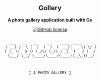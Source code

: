 <div align="center">


## Gollery

**A photo gallery application built with Go**


[![GitHub license](https://img.shields.io/github/license/LIYINGZHEN/GOERP.svg)](https://github.com/LIYINGZHEN/GOERP)


```text

  ___   __   __    __    ____  ____  _  _
 / __) /  \ (  )  (  )  (  __)(  _ \( \/ )
( (_ \(  O )/ (_/\/ (_/\ ) _)  )   / )  /
 \___/ \__/ \____/\____/(____)(__\_)(__/



🚀 A PHOTO GALLERY 🚀

```
</div>
<br>
